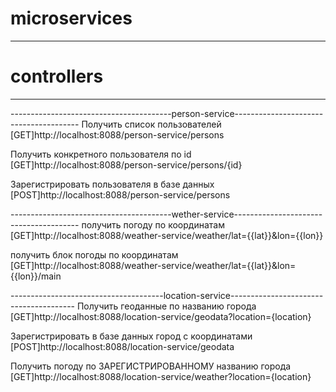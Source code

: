# microservices
---------------------------------------------------------------------------------------------
#                                        controllers                                        #
---------------------------------------------------------------------------------------------


----------------------------------------person-service---------------------------------------
Получить список пользователей
[GET]http://localhost:8088/person-service/persons

Получить конкретного пользователя по id
[GET]http://localhost:8088/person-service/persons/{id}

Зарегистрировать пользователя в базе данных
[POST]http://localhost:8088/person-service/persons


----------------------------------------wether-service---------------------------------------
получить погоду по координатам
[GET]http://localhost:8088/weather-service/weather/lat={{lat}}&lon={{lon}}

получить блок погоды по координатам
[GET]http://localhost:8088/weather-service/weather/lat={{lat}}&lon={{lon}}/main


--------------------------------------location-service---------------------------------------
Получить геоданные по названию города 
[GET]http://localhost:8088/location-service/geodata?location={location}

Зарегистрировать в базе данных город с координатами
[POST]http://localhost:8088/location-service/geodata

Получить погоду по ЗАРЕГИСТРИРОВАННОМУ названию города
[GET]http://localhost:8088/location-service/weather?location={location}
